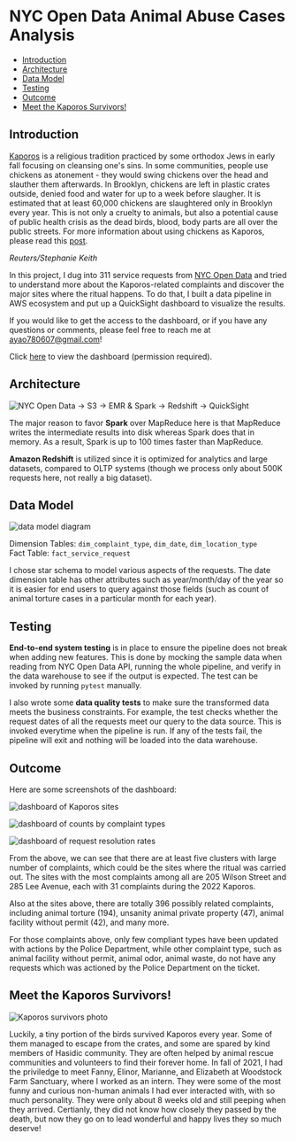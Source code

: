 # NYC Open Data Animal Abuse Cases Analysis

- [Introduction](#introduction)
- [Architecture](#architecture)
- [Data Model](#data-model)
- [Testing](#testing)
- [Outcome](#outcome)
- [Meet the Kaporos Survivors!](#meet-the-kaporos-survivors)

## Introduction

[Kaporos](https://en.wikipedia.org/wiki/Kapparot) is a religious tradition practiced by some orthodox Jews in early fall focusing on cleansing one's sins. In some communities, people use chickens as atonement - they would swing chickens over the head and slauther them afterwards. In Brooklyn, chickens are left in plastic crates outside, denied food and water for up to a week before slaugher. It is estimated that at least 60,000 chickens are slaughtered only in Brooklyn every year. This is not only a cruelty to animals, but also a potential cause of public health crisis as the dead birds, blood, body parts are all over the public streets. For more information about using chickens as Kaporos, please read this [post](https://www.adoptakaporossurvivor.com/whatiskaporos).

*Reuters/Stephanie Keith*

In this project, I dug into 311 service requests from [NYC Open Data](https://data.cityofnewyork.us/Social-Services/311-Service-Requests-from-2010-to-Present/erm2-nwe9) and tried to understand more about the Kaporos-related complaints and discover the major sites where the ritual happens. To do that, I built a data pipeline in AWS ecosystem and put up a QuickSight dashboard to visualize the results.

If you would like to get the access to the dashboard, or if you have any questions or comments, please feel free to reach me at ayao780607@gmail.com!

Click [here](https://us-east-1.quicksight.aws.amazon.com/sn/accounts/607143918644/dashboards/ce780170-26a3-4382-8461-1db5d34ae445) to view the dashboard (permission required).


## Architecture

![NYC Open Data -> S3 -> EMR & Spark -> Redshift -> QuickSight](figures/311-analysis-architecture.png)

The major reason to favor __Spark__ over MapReduce here is that MapReduce writes the intermediate results into disk whereas Spark does that in memory. As a result, Spark is up to 100 times faster than MapReduce.

__Amazon Redshift__ is utilized since it is optimized for analytics and large datasets, compared to OLTP systems (though we process only about 500K requests here, not really a big dataset).


## Data Model

![data model diagram](figures/311-analysis-architecture-data-model.jpg)

Dimension Tables: `dim_complaint_type`, `dim_date`, `dim_location_type`  
Fact Table: `fact_service_request`  

I chose star schema to model various aspects of the requests. The date dimension table has other attributes such as year/month/day of the year so it is easier for end users to query against those fields (such as count of animal torture cases in a particular month for each year).  


## Testing

**End-to-end system testing** is in place to ensure the pipeline does not break when adding new features. This is done by mocking the sample data when reading from NYC Open Data API, running the whole pipeline, and verify in the data warehouse to see if the output is expected. The test can be invoked by running `pytest` manually.  

I also wrote some **data quality tests** to make sure the transformed data meets the business constraints. For example, the test checks whether the request dates of all the requests meet our query to the data source. This is invoked everytime when the pipeline is run. If any of the tests fail, the pipeline will exit and nothing will be loaded into the data warehouse.


## Outcome

Here are some screenshots of the dashboard:

![dashboard of Kaporos sites](figures/dashboard-1.jpg)

![dashboard of counts by complaint types](figures/dashboard-2.JPG)

![dashboard of request resolution rates](figures/dashboard-3.jpg)

From the above, we can see that there are at least five clusters with large number of complaints, which could be the sites where the ritual was carried out. The sites with the most complaints among all are 205 Wilson Street and 285 Lee Avenue, each with 31 complaints during the 2022 Kaporos.

Also at the sites above, there are totally 396 possibly related complaints, including animal torture (194), unsanity animal private property (47), animal facility without permit (42), and many more.  

For those complaints above, only few compliant types have been updated with actions by the Police Department, while other complaint type, such as animal facility without permit, animal odor, animal waste, do not have any requests which was actioned by the Police Department on the ticket.  


## Meet the Kaporos Survivors!

![Kaporos survivors photo](figures/kaporos-survivors.jpg)

Luckily, a tiny portion of the birds survived Kaporos every year. Some of them managed to escape from the crates, and some are spared by kind members of Hasidic community. They are often helped by animal rescue communities and volunteers to find their forever home. In fall of 2021, I had the priviledge to meet Fanny, Elinor, Marianne, and Elizabeth at Woodstock Farm Sanctuary, where I worked as an intern. They were some of the most funny and curious non-human animals I had ever interacted with, with so much personality. They were only about 8 weeks old and still peeping when they arrived. Certianly, they did not know how closely they passed by the death, but now they go on to lead wonderful and happy lives they so much deserve!  
